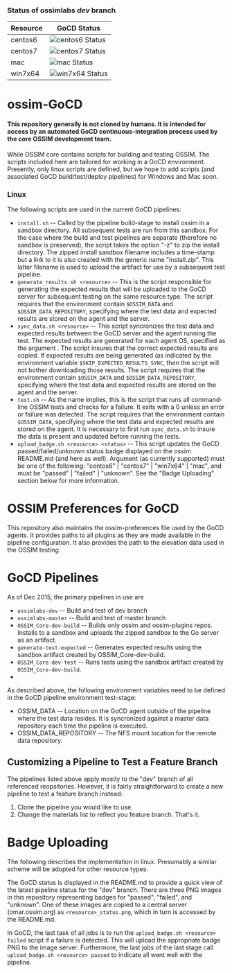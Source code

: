 ### Status of ossimlabs *dev* branch

Resource | GoCD Status
------------ | -------------
centos6 | ![centos6 Status](http://omar.ossim.org/gocd/centos6_status.png)
centos7 | ![centos7 Status](http://omar.ossim.org/gocd/centos7_status.png)
mac | ![mac Status](http://omar.ossim.org/gocd/mac_status.png)
win7x64 | ![win7x64 Status](http://omar.ossim.org/gocd/win7x64_status.png)

# ossim-GoCD

#### This repository generally is not cloned by humans. It is intended for access by an automated GoCD continuous-integration process used by the core OSSIM development team. 

While OSSIM core contains scripts for building and testing OSSIM. The scripts included here are tailored for working in a GoCD environment. Presently, only linux scripts are defined, but we hope to add scripts (and associated GoCD build/test/deploy pipelines) for Windows and Mac soon.

### Linux

The following scripts are used in the current GoCD pipelines:
* `install.sh` -- Called by the pipeline build-stage to install ossim in a sandbox directory. All subsequent tests are run from this sandbox. For the case where the build and test pipelines are separate (therefore no sandbox is preserved), the script takes the option "-z" to zip the install directory. The zipped install sandbox filename includes a time-stamp but a link to it is also created with the generic name "install.zip". This latter filename is used to upload the artifact for use by a subsequent test pipeline.
* `generate_results.sh <resource>` -- This is the script responsible for generating the expected results that will be uploaded to the GoCD server for subsequent testing on the same resource type. The script requires that the environment contain `$OSSIM_DATA` and `$OSSIM_DATA_REPOSITORY`, specifying where the test data and expected results are stored on the agent and the server.
* `sync_data.sh <resource>` -- This script syncronizes the test data and expected results between the GoCD server and the agent running the test. The expected results are generated for each agent OS, specified as the argument <resource>. The script insures that the correct expected results are copied. If expected results are being generated (as indicated by the environment variable `$SKIP_EXPECTED_RESULTS_SYNC`, then the script will not bother downloading those results. The script requires that the environment contain `$OSSIM_DATA` and `$OSSIM_DATA_REPOSITORY`, specifying where the test data and expected results are stored on the agent and the server.
* `test.sh` -- As the name implies, this is the script that runs all command-line OSSIM tests and checks for a failure. It exits with a 0 unless an error or failure was detected.  The script requires that the environment contain `$OSSIM_DATA`, specifying where the test data and expected results are stored on the agent. It is necessary to first run `sync_data.sh` to insure the data is present and updated before running the tests.
* `upload_badge.sh <resource> <status>` -- This script updates the GoCD passed/failed/unknown status badge displayed on the ossim README.md (and here as well). Argument <resource> (as currently supported) must be one of the following: "centos6" | "centos7" | "win7x64" | "mac",  and <status> must be "passed" | "failed" | "unknown". See the "Badge Uploading" section below for more information.
 
# OSSIM Preferences for GoCD

This repository also maintains the ossim-preferences file used by the GoCD agents. It provides paths to all plugins as they are made available in the pipeline configuration. It also provides the path to the elevation data used in the OSSIM testing. 

# GoCD Pipelines

As of Dec 2015, the primary pipelines in use are 
* `ossimlabs-dev` -- Build and test of dev branch
* `ossimlabs-master` -- Build and test of master branch
* `OSSIM_Core-dev-build` -- Builds only ossim and ossim-plugins repos. Installs to a sandbox and uploads the zipped sandbox to the Go server as an artifact.
* `generate-test-expected` -- Generates expected results using the sandbox artifact created by OSSIM_Core-dev-build.
* `OSSIM_Core-dev-test` -- Runs tests using the sandbox artifact created by `OSSIM_Core-dev-build`.
* 
As described above, the following environment variables need to be defined in the GoCD pipeline environment test-stage:

   * OSSIM_DATA -- Location on the GoCD agent outside of the pipeline where the test data resides. It is syncronized against a master data repository each time the pipeline is executed.
   * OSSIM_DATA_REPOSITORY -- The NFS mount location for the remote data repository. 

## Customizing a Pipeline to Test a Feature Branch

The pipelines listed above apply mostly to the "dev" branch of all referenced reopsitories. However, it is fairly straightforward to create a new pipeline to test a feature branch instead:
1. Clone the pipeline you would like to use.
2. Change the materials list to reflect you feature branch.
That's it.


# Badge Uploading

The following describes the implementation in linux. Presumably a similar scheme will be adopted for other resource types.

The GoCD status is displayed in the README.md to provide a quick view of the latest pipeline status for the "dev" branch. There are three PNG images in this repository representing badges for "passed", "failed", and "unknown". One of these images are copied to a central server (omar.ossim.org) as `<resource>_status.png`, which in turn is accessed by the README.md. 

In GoCD, the last task of all jobs is to run the `upload_badge.sh <resource> failed` script if a failure is detected. This will upload the appropriate badge PNG to the image server. Furthermore, the last jobs of the last stage call `upload_badge.sh <resource> passed` to indicate all went well with the pipeline.


